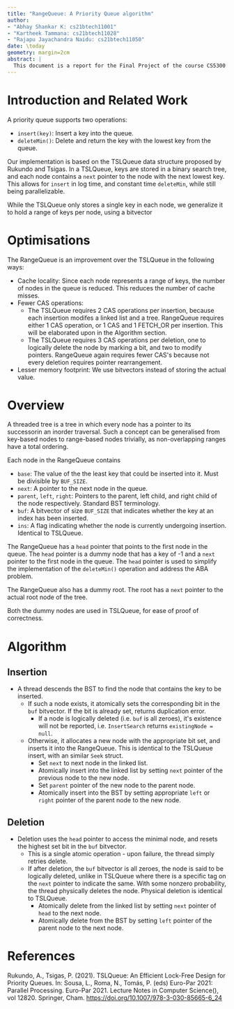 ```yaml
---
title: "RangeQueue: A Priority Queue algorithm"
author: 
- "Abhay Shankar K: cs21btech11001"
- "Kartheek Tammana: cs21btech11028"
- "Rajapu Jayachandra Naidu: cs21btech11050"
date: \today
geometry: margin=2cm
abstract: |
  This document is a report for the Final Project of the course CS5300: Parallel and Concurrent Programming, regarding a novel implementation of a lock-free data structure. 
---
```


# Introduction and Related Work

A priority queue supports two operations:

- `insert(key)`: Insert a key into the queue.
- `deleteMin()`: Delete and return the key with the lowest key from the queue.

Our implementation is based on the TSLQueue data structure proposed by Rukundo and Tsigas. In a TSLQueue, keys are stored in a binary search tree, and each node contains a `next` pointer to the node with the next lowest key. This allows for `insert` in log time, and constant time `deleteMin`, while still being parallelizable.

While the TSLQueue only stores a single key in each node, we generalize it to hold a range of keys per node, using a bitvector

# Optimisations

The RangeQueue is an improvement over the TSLQueue in the following ways:

- Cache locality: Since each node represents a range of keys, the number of nodes in the queue is reduced. This reduces the number of cache misses.
- Fewer CAS operations: 
  - The TSLQueue requires 2 CAS operations per insertion, because each insertion modifes a linked list and a tree. RangeQueue requires either 1 CAS operation, or 1 CAS and 1 FETCH_OR per insertion. This will be elaborated upon in the Algorithm section.
  - The TSLQueue requires 3 CAS operations per deletion, one to logically delete the node by marking a bit, and two to modify pointers. RangeQueue again requires fewer CAS's because not every deletion requires pointer rearrangement.
- Lesser memory footprint: We use bitvectors instead of storing the actual value.


# Overview

A threaded tree is a tree in which every node has a pointer to its successorin an inorder traversal. Such a concept can be generalised from key-based nodes to range-based nodes trivially, as non-overlapping ranges have a total ordering.

Each node in the RangeQueue contains

- `base`: The value of the the least key that could be inserted into it. Must be divisible by `BUF_SIZE`.
- `next`: A pointer to the next node in the queue.
- `parent`, `left`, `right`: Pointers to the parent, left child, and right child of the node respectively. Standard BST terminology.
- `buf`: A bitvector of size `BUF_SIZE` that indicates whether the key at an index has been inserted.
- `ins`: A flag indicating whether the node is currently undergoing insertion. Identical to TSLQueue.

The RangeQueue has a `head` pointer that points to the first node in the queue. The `head` pointer is a dummy node that has a key of -1 and a `next` pointer to the first node in the queue. The `head` pointer is used to simplify the implementation of the `deleteMin()` operation and address the ABA problem.

The RangeQueue also has a dummy root. The root has a `next` pointer to the actual root node of the tree. 

Both the dummy nodes are used in TSLQueue, for ease of proof of correctness. 

# Algorithm

## Insertion

- A thread descends the BST to find the node that contains the key to be inserted. 
  - If such a node exists, it atomically sets the corresponding bit in the `buf` bitvector. If the bit is already set, returns duplication error.
    - If a node is logically deleted (i.e. `buf` is all zeroes), it's existence will not be reported, i.e. `InsertSearch` returns `existingNode = null`.
  - Otherwise, it allocates a new node with the appropriate bit set, and inserts it into the RangeQueue. This is identical to the TSLQueue insert, with an similar `Seek` struct.
    - Set `next` to next node in the linked list.
    - Atomically insert into the linked list by setting `next` pointer of the previous node to the new node.
    - Set `parent` pointer of the new node to the parent node.
    - Atomically insert into the BST by setting appropriate `left` or `right` pointer of the parent node to the new node.

## Deletion

- Deletion uses the `head` pointer to access the minimal node, and resets the highest set bit in the `buf` bitvector. 
  - This is a single atomic operation - upon failure, the thread simply retries delete.
  - If after deletion, the `buf` bitvector is all zeroes, the node is said to be logically deleted, unlike in TSLQueue where there is a specific tag on the `next` pointer to indicate the same. With some nonzero probability, the thread physically deletes the node. Physical deletion is identical to TSLQueue.
    - Atomically delete from the linked list by setting `next` pointer of `head` to the next node.
    - Atomically delete from the BST by setting `left` pointer of the parent node to the next node.

# References

Rukundo, A., Tsigas, P. (2021). TSLQueue: An Efficient Lock-Free Design for Priority Queues. In: Sousa, L., Roma, N., Tomás, P. (eds) Euro-Par 2021: Parallel Processing. Euro-Par 2021. Lecture Notes in Computer Science(), vol 12820. Springer, Cham. https://doi.org/10.1007/978-3-030-85665-6_24

